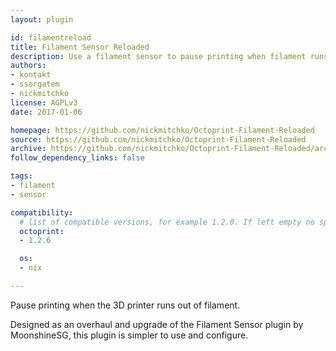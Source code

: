 ```yaml
---
layout: plugin

id: filamentreload
title: Filament Sensor Reloaded
description: Use a filament sensor to pause printing when filament runs out.
authors:
- kontakt
- ssorgatem
- nickmitchko
license: AGPLv3
date: 2017-01-06

homepage: https://github.com/nickmitchko/Octoprint-Filament-Reloaded
source: https://github.com/nickmitchko/Octoprint-Filament-Reloaded
archive: https://github.com/nickmitchko/Octoprint-Filament-Reloaded/archive/master.zip
follow_dependency_links: false

tags:
- filament
- sensor

compatibility:
  # list of compatible versions, for example 1.2.0. If left empty no specific version requirement will be assumed
  octoprint:
  - 1.2.6

  os:
  - nix

---
```

Pause printing when the 3D printer runs out of filament.

Designed as an overhaul and upgrade of the Filament Sensor plugin by MoonshineSG, this plugin is simpler to use and configure.

